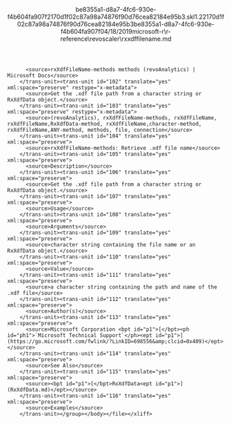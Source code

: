 <?xml version="1.0"?><xliff version="1.2" xmlns="urn:oasis:names:tc:xliff:document:1.2" xmlns:xsi="http://www.w3.org/2001/XMLSchema-instance" xsi:schemaLocation="urn:oasis:names:tc:xliff:document:1.2 xliff-core-1.2-transitional.xsd"><file datatype="xml" original="rxxdffilename.md" source-language="en-US" target-language="en-US"><header><tool tool-id="mdxliff" tool-name="mdxliff" tool-version="1.0-d1654b2" tool-company="Microsoft" /><xliffext:skl_file_name xmlns:xliffext="urn:microsoft:content:schema:xliffextensions">be8355a1-d8a7-4fc6-930e-f4b604fa907f2170d1f02c87a98a74876f90d76cea82184e95b3.skl</xliffext:skl_file_name><xliffext:version xmlns:xliffext="urn:microsoft:content:schema:xliffextensions">1.2</xliffext:version><xliffext:ms.openlocfilehash xmlns:xliffext="urn:microsoft:content:schema:xliffextensions">2170d1f02c87a98a74876f90d76cea82184e95b3</xliffext:ms.openlocfilehash><xliffext:ms.sourcegitcommit xmlns:xliffext="urn:microsoft:content:schema:xliffextensions">be8355a1-d8a7-4fc6-930e-f4b604fa907f</xliffext:ms.sourcegitcommit><xliffext:ms.lasthandoff xmlns:xliffext="urn:microsoft:content:schema:xliffextensions">04/18/2019</xliffext:ms.lasthandoff><xliffext:ms.openlocfilepath xmlns:xliffext="urn:microsoft:content:schema:xliffextensions">microsoft-r\r-reference\revoscaler\rxxdffilename.md</xliffext:ms.openlocfilepath></header><body><group id="content" extype="content"><trans-unit id="101" translate="yes" xml:space="preserve" restype="x-metadata">
          <source>rxXdfFileName-methods methods (revoAnalytics) | Microsoft Docs</source>
        </trans-unit><trans-unit id="102" translate="yes" xml:space="preserve" restype="x-metadata">
          <source>Get the .xdf file path from a character string or RxXdfData object.</source>
        </trans-unit><trans-unit id="103" translate="yes" xml:space="preserve" restype="x-metadata">
          <source>(revoAnalytics), rxXdfFileName-methods, rxXdfFileName, rxXdfFileName,RxXdfData-method, rxXdfFileName,character-method, rxXdfFileName,ANY-method, methods, file, connection</source>
        </trans-unit><trans-unit id="104" translate="yes" xml:space="preserve">
          <source>rxXdfFileName-methods: Retrieve .xdf file name</source>
        </trans-unit><trans-unit id="105" translate="yes" xml:space="preserve">
          <source>Description</source>
        </trans-unit><trans-unit id="106" translate="yes" xml:space="preserve">
          <source>Get the .xdf file path from a character string or RxXdfData object.</source>
        </trans-unit><trans-unit id="107" translate="yes" xml:space="preserve">
          <source>Usage</source>
        </trans-unit><trans-unit id="108" translate="yes" xml:space="preserve">
          <source>Arguments</source>
        </trans-unit><trans-unit id="109" translate="yes" xml:space="preserve">
          <source>character string containing the file name or an RxXdfData object.</source>
        </trans-unit><trans-unit id="110" translate="yes" xml:space="preserve">
          <source>Value</source>
        </trans-unit><trans-unit id="111" translate="yes" xml:space="preserve">
          <source>a character string containing the path and name of the .xdf file</source>
        </trans-unit><trans-unit id="112" translate="yes" xml:space="preserve">
          <source>Author(s)</source>
        </trans-unit><trans-unit id="113" translate="yes" xml:space="preserve">
          <source>Microsoft Corporation <bpt id="p1">[</bpt><ph id="ph1">`Microsoft Technical Support`</ph><ept id="p1">](https://go.microsoft.com/fwlink/?LinkID=698556&amp;clcid=0x409)</ept></source>
        </trans-unit><trans-unit id="114" translate="yes" xml:space="preserve">
          <source>See Also</source>
        </trans-unit><trans-unit id="115" translate="yes" xml:space="preserve">
          <source><bpt id="p1">[</bpt>RxXdfData<ept id="p1">](RxXdfData.md)</ept></source>
        </trans-unit><trans-unit id="116" translate="yes" xml:space="preserve">
          <source>Examples</source>
        </trans-unit></group></body></file></xliff>